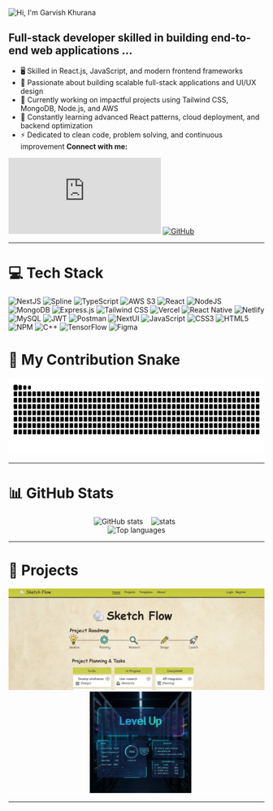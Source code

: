 ![Hi, I'm Garvish Khurana](https://img.shields.io/badge/Hi%2C%20I'm%20Garvish%20Khurana-👋?style=for-the-badge&color=black)

## Full-stack developer skilled in building end-to-end web applications ...

- 🖥️ Skilled in React.js, JavaScript, and modern frontend frameworks
- 🎯 Passionate about building scalable full-stack applications and UI/UX design
- 🚀 Currently working on impactful projects using Tailwind CSS, MongoDB, Node.js, and AWS
- 🌱 Constantly learning advanced React patterns, cloud deployment, and backend optimization
- ⚡ Dedicated to clean code, problem solving, and continuous improvement
**Connect with me:**

![Gmail](https://img.shields.io/badge/Gmail-b?style=for-the-badge&logo=gmail&logoColor=white&color=%23EA4335&link=mailto%3garvish%40email.com)
[![GitHub](https://img.shields.io/badge/GitHub-black?style=for-the-badge&logo=github&logoColor=white&color=333)](https://github.com/Garvish-Khurana)

---

# 💻 Tech Stack

![NextJS](https://img.shields.io/badge/NextJS-black?style=for-the-badge&logo=Next.js&logoColor=white&color=black)
![Spline](https://img.shields.io/badge/Spline-adcad?style=for-the-badge&logo=circle&logoColor=white&color=%23DA26C0)
![TypeScript](https://img.shields.io/badge/Typescript-b?style=for-the-badge&logo=typescript&logoColor=white&color=3178C6)
![AWS S3](https://img.shields.io/badge/AWS%20S3-adcs?style=for-the-badge&logo=amazons3&logoColor=white&labelColor=%23569A31&color=%23569A31)
![React](https://img.shields.io/badge/react-%2320232a.svg?style=for-the-badge&logo=react&logoColor=%2361DAFB)
![NodeJS](https://img.shields.io/badge/node.js-6DA55F?style=for-the-badge&logo=node.js&logoColor=white)
![MongoDB](https://img.shields.io/badge/MongoDB-%234ea94b.svg?style=for-the-badge&logo=mongodb&logoColor=white)
![Express.js](https://img.shields.io/badge/express.js-%23404d59.svg?style=for-the-badge&logo=express&logoColor=%2361DAFB)
![Tailwind CSS](https://img.shields.io/badge/Tailwind-b?style=for-the-badge&logo=tailwindcss&logoColor=black&color=06B6D4)
![Vercel](https://img.shields.io/badge/vercel-%23000000.svg?style=for-the-badge&logo=vercel&logoColor=white)
![React Native](https://img.shields.io/badge/React%20Native-asa?style=for-the-badge&logo=react&logoColor=black&labelColor=%2361dafb&color=%2361DAFB)
![Netlify](https://img.shields.io/badge/netlify-%23000000.svg?style=for-the-badge&logo=netlify&logoColor=#00C7B7)
![MySQL](https://img.shields.io/badge/mysql-%2300f.svg?style=for-the-badge&logo=mysql&logoColor=white)
![JWT](https://img.shields.io/badge/JWT-b?style=for-the-badge&logo=jsonwebtokens&logoColor=white&color=%23000000)
![Postman](https://img.shields.io/badge/Postman-FF6C37?style=for-the-badge&logo=postman&logoColor=white)
![NextUI](https://img.shields.io/badge/NextUI-black?style=for-the-badge&logo=nextui&logoColor=black&color=CCFFFF)
![JavaScript](https://img.shields.io/badge/javascript-%23323330.svg?style=for-the-badge&logo=javascript&logoColor=%23F7DF1E)
![CSS3](https://img.shields.io/badge/css3-%231572B6.svg?style=for-the-badge&logo=css3&logoColor=white)
![HTML5](https://img.shields.io/badge/html5-%23E34F26.svg?style=for-the-badge&logo=html5&logoColor=white)
![NPM](https://img.shields.io/badge/NPM-%23000000.svg?style=for-the-badge&logo=npm&logoColor=white)
![C++](https://img.shields.io/badge/c++-%2300599C.svg?style=for-the-badge&logo=c%2B%2B&logoColor=white)
![TensorFlow](https://img.shields.io/badge/TensorFlow-%23FF6F00.svg?style=for-the-badge&logo=TensorFlow&logoColor=white)
![Figma](https://img.shields.io/badge/figma-%23F24E1E.svg?style=for-the-badge&logo=figma&logoColor=white)

# 🐍 My Contribution Snake

<div align="center">
  <img alt="contribution snake" src="https://raw.githubusercontent.com/Garvish-Khurana/Garvish-Khurana/output/github-contribution-grid-snake-dark.svg" height="150" />
</div>

---

# 📊 GitHub Stats

<div align="center">
  <img alt="GitHub stats" src="https://github-readme-stats.vercel.app/api?username=Garvish-Khurana&theme=tokyonight&show_icons=true&hide_border=false&count_private=true%22/%3E&nbsp;" height="150px" />
  &nbsp;&nbsp;
  <img alt="stats" src = "https://github-readme-streak-stats.herokuapp.com/?user=Garvish-Khurana&theme=tokyonight&count_private=true" height="150px"/>
  &nbsp;
</div>
<div align="center">
  <img alt="Top languages" src="https://github-readme-stats.vercel.app/api/top-langs?username=Garvish-Khurana&langs_count=5&layout=compact&theme=dracula&hide_border=false" height="150px" />
</div>

---

# 🚀 Projects

<div align="center">
  <a href="https://sketch-flow-iota.vercel.app/" target="_blank"><img src="./img/sketchflow-img.png" alt="Project 1" height="200" /></a>&nbsp;&nbsp;&nbsp;
  <a href="https://level-up-version-beta.vercel.app/" target="_blank"><img src="./img/levelup-img.png" alt="Project 2" height="200" />
</a>

</div>

---


